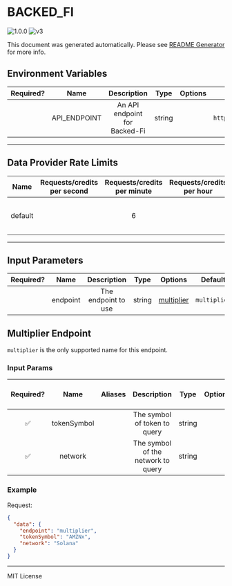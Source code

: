 # BACKED_FI

![1.0.0](https://img.shields.io/github/package-json/v/smartcontractkit/external-adapters-js?filename=packages/sources/backed-fi/package.json) ![v3](https://img.shields.io/badge/framework%20version-v3-blueviolet)

This document was generated automatically. Please see [README Generator](../../scripts#readme-generator) for more info.

## Environment Variables

| Required? |     Name     |          Description          |  Type  | Options |               Default                |
| :-------: | :----------: | :---------------------------: | :----: | :-----: | :----------------------------------: |
|           | API_ENDPOINT | An API endpoint for Backed-Fi | string |         | `https://api.backed.fi/api/v1/token` |

---

## Data Provider Rate Limits

|  Name   | Requests/credits per second | Requests/credits per minute | Requests/credits per hour |               Note                |
| :-----: | :-------------------------: | :-------------------------: | :-----------------------: | :-------------------------------: |
| default |                             |              6              |                           | Setting reasonable default limits |

---

## Input Parameters

| Required? |   Name   |     Description     |  Type  |              Options               |   Default    |
| :-------: | :------: | :-----------------: | :----: | :--------------------------------: | :----------: |
|           | endpoint | The endpoint to use | string | [multiplier](#multiplier-endpoint) | `multiplier` |

## Multiplier Endpoint

`multiplier` is the only supported name for this endpoint.

### Input Params

| Required? |    Name     | Aliases |            Description             |  Type  | Options | Default | Depends On | Not Valid With |
| :-------: | :---------: | :-----: | :--------------------------------: | :----: | :-----: | :-----: | :--------: | :------------: |
|    ✅     | tokenSymbol |         |    The symbol of token to query    | string |         |         |            |                |
|    ✅     |   network   |         | The symbol of the network to query | string |         |         |            |                |

### Example

Request:

```json
{
  "data": {
    "endpoint": "multiplier",
    "tokenSymbol": "AMZNx",
    "network": "Solana"
  }
}
```

---

MIT License
